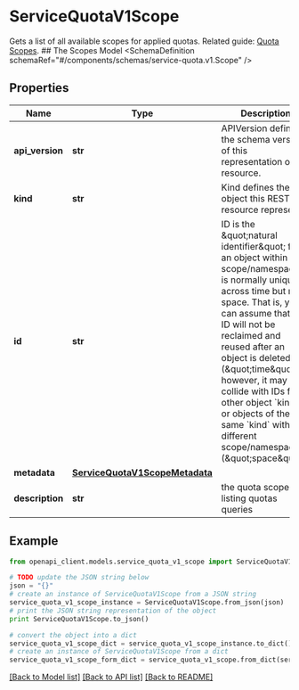 # ServiceQuotaV1Scope

Gets a list of all available scopes for applied quotas.   Related guide: [Quota Scopes](https://docs.confluent.io/cloud/current/quotas/quotas.html#query-for-scopes).  ## The Scopes Model <SchemaDefinition schemaRef=\"#/components/schemas/service-quota.v1.Scope\" />

## Properties
Name | Type | Description | Notes
------------ | ------------- | ------------- | -------------
**api_version** | **str** | APIVersion defines the schema version of this representation of a resource. | [optional] [readonly] 
**kind** | **str** | Kind defines the object this REST resource represents. | [optional] [readonly] 
**id** | **str** | ID is the \&quot;natural identifier\&quot; for an object within its scope/namespace; it is normally unique across time but not space. That is, you can assume that the ID will not be reclaimed and reused after an object is deleted (\&quot;time\&quot;); however, it may collide with IDs for other object &#x60;kinds&#x60; or objects of the same &#x60;kind&#x60; within a different scope/namespace (\&quot;space\&quot;). | [optional] [readonly] 
**metadata** | [**ServiceQuotaV1ScopeMetadata**](ServiceQuotaV1ScopeMetadata.md) |  | [optional] 
**description** | **str** | the quota scope for listing quotas queries | [optional] 

## Example

```python
from openapi_client.models.service_quota_v1_scope import ServiceQuotaV1Scope

# TODO update the JSON string below
json = "{}"
# create an instance of ServiceQuotaV1Scope from a JSON string
service_quota_v1_scope_instance = ServiceQuotaV1Scope.from_json(json)
# print the JSON string representation of the object
print ServiceQuotaV1Scope.to_json()

# convert the object into a dict
service_quota_v1_scope_dict = service_quota_v1_scope_instance.to_dict()
# create an instance of ServiceQuotaV1Scope from a dict
service_quota_v1_scope_form_dict = service_quota_v1_scope.from_dict(service_quota_v1_scope_dict)
```
[[Back to Model list]](../ccloud/README.md#documentation-for-models) [[Back to API list]](../ccloud/README.md#documentation-for-api-endpoints) [[Back to README]](../ccloud/README.md)


